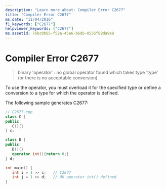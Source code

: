 ```yaml
---
description: "Learn more about: Compiler Error C2677"
title: "Compiler Error C2677"
ms.date: "11/04/2016"
f1_keywords: ["C2677"]
helpviewer_keywords: ["C2677"]
ms.assetid: 76bc0b65-f52a-45a6-b6d6-0555f89da9a8
---
```

# Compiler Error C2677

> binary 'operator' : no global operator found which takes type 'type' (or there is no acceptable conversion)

To use the operator, you must overload it for the specified type or define a conversion to a type for which the operator is defined.

The following sample generates C2677:

```cpp
// C2677.cpp
class C {
public:
   C(){}
} c;

class D {
public:
   D(){}
   operator int(){return 0;}
} d;

int main() {
   int i = 1 >> c;   // C2677
   int j = 1 >> d;   // OK operator int() defined
}
```
